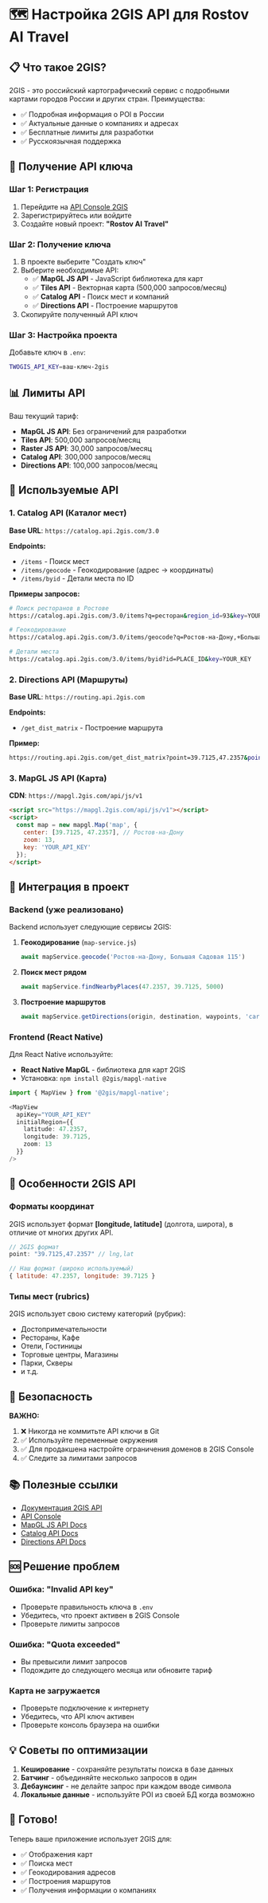 # 🗺️ Настройка 2GIS API для Rostov AI Travel

## 📋 Что такое 2GIS?

2GIS - это российский картографический сервис с подробными картами городов России и других стран. Преимущества:
- ✅ Подробная информация о POI в России
- ✅ Актуальные данные о компаниях и адресах
- ✅ Бесплатные лимиты для разработки
- ✅ Русскоязычная поддержка

## 🔑 Получение API ключа

### Шаг 1: Регистрация

1. Перейдите на [API Console 2GIS](https://dev.2gis.com)
2. Зарегистрируйтесь или войдите
3. Создайте новый проект: **"Rostov AI Travel"**

### Шаг 2: Получение ключа

1. В проекте выберите "Создать ключ"
2. Выберите необходимые API:
   - ✅ **MapGL JS API** - JavaScript библиотека для карт
   - ✅ **Tiles API** - Векторная карта (500,000 запросов/месяц)
   - ✅ **Catalog API** - Поиск мест и компаний
   - ✅ **Directions API** - Построение маршрутов
3. Скопируйте полученный API ключ

### Шаг 3: Настройка проекта

Добавьте ключ в `.env`:
```bash
TWOGIS_API_KEY=ваш-ключ-2gis
```

## 📊 Лимиты API

Ваш текущий тариф:
- **MapGL JS API**: Без ограничений для разработки
- **Tiles API**: 500,000 запросов/месяц
- **Raster JS API**: 30,000 запросов/месяц
- **Catalog API**: 300,000 запросов/месяц
- **Directions API**: 100,000 запросов/месяц

## 🔧 Используемые API

### 1. Catalog API (Каталог мест)
**Base URL**: `https://catalog.api.2gis.com/3.0`

**Endpoints:**
- `/items` - Поиск мест
- `/items/geocode` - Геокодирование (адрес → координаты)
- `/items/byid` - Детали места по ID

**Примеры запросов:**
```bash
# Поиск ресторанов в Ростове
https://catalog.api.2gis.com/3.0/items?q=ресторан&region_id=93&key=YOUR_KEY

# Геокодирование
https://catalog.api.2gis.com/3.0/items/geocode?q=Ростов-на-Дону,+Большая+Садовая+115&key=YOUR_KEY

# Детали места
https://catalog.api.2gis.com/3.0/items/byid?id=PLACE_ID&key=YOUR_KEY
```

### 2. Directions API (Маршруты)
**Base URL**: `https://routing.api.2gis.com`

**Endpoints:**
- `/get_dist_matrix` - Построение маршрута

**Пример:**
```bash
https://routing.api.2gis.com/get_dist_matrix?point=39.7125,47.2357&point=39.7203,47.2307&type=car&key=YOUR_KEY
```

### 3. MapGL JS API (Карта)
**CDN**: `https://mapgl.2gis.com/api/js/v1`

```html
<script src="https://mapgl.2gis.com/api/js/v1"></script>
<script>
  const map = new mapgl.Map('map', {
    center: [39.7125, 47.2357], // Ростов-на-Дону
    zoom: 13,
    key: 'YOUR_API_KEY'
  });
</script>
```

## 🎯 Интеграция в проект

### Backend (уже реализовано)

Backend использует следующие сервисы 2GIS:

1. **Геокодирование** (`map-service.js`)
   ```javascript
   await mapService.geocode('Ростов-на-Дону, Большая Садовая 115')
   ```

2. **Поиск мест рядом**
   ```javascript
   await mapService.findNearbyPlaces(47.2357, 39.7125, 5000)
   ```

3. **Построение маршрутов**
   ```javascript
   await mapService.getDirections(origin, destination, waypoints, 'car')
   ```

### Frontend (React Native)

Для React Native используйте:
- **React Native MapGL** - библиотека для карт 2GIS
- Установка: `npm install @2gis/mapgl-native`

```typescript
import { MapView } from '@2gis/mapgl-native';

<MapView
  apiKey="YOUR_API_KEY"
  initialRegion={{
    latitude: 47.2357,
    longitude: 39.7125,
    zoom: 13
  }}
/>
```

## 📱 Особенности 2GIS API

### Форматы координат
2GIS использует формат **[longitude, latitude]** (долгота, широта), в отличие от многих других API.

```javascript
// 2GIS формат
point: "39.7125,47.2357" // lng,lat

// Наш формат (широко используемый)
{ latitude: 47.2357, longitude: 39.7125 }
```

### Типы мест (rubrics)
2GIS использует свою систему категорий (рубрик):
- Достопримечательности
- Рестораны, Кафе
- Отели, Гостиницы
- Торговые центры, Магазины
- Парки, Скверы
- и т.д.

## 🔐 Безопасность

**ВАЖНО:**
1. ❌ Никогда не коммитьте API ключи в Git
2. ✅ Используйте переменные окружения
3. ✅ Для продакшена настройте ограничения доменов в 2GIS Console
4. ✅ Следите за лимитами запросов

## 📚 Полезные ссылки

- [Документация 2GIS API](https://docs.2gis.com/)
- [API Console](https://dev.2gis.com/)
- [MapGL JS API Docs](https://docs.2gis.com/en/mapgl/overview)
- [Catalog API Docs](https://docs.2gis.com/en/api/search/places/overview)
- [Directions API Docs](https://docs.2gis.com/en/api/navigation/directions/overview)

## 🆘 Решение проблем

### Ошибка: "Invalid API key"
- Проверьте правильность ключа в `.env`
- Убедитесь, что проект активен в 2GIS Console
- Проверьте лимиты запросов

### Ошибка: "Quota exceeded"
- Вы превысили лимит запросов
- Подождите до следующего месяца или обновите тариф

### Карта не загружается
- Проверьте подключение к интернету
- Убедитесь, что API ключ активен
- Проверьте консоль браузера на ошибки

## 💡 Советы по оптимизации

1. **Кеширование** - сохраняйте результаты поиска в базе данных
2. **Батчинг** - объединяйте несколько запросов в один
3. **Дебаунсинг** - не делайте запрос при каждом вводе символа
4. **Локальные данные** - используйте POI из своей БД когда возможно

## 🚀 Готово!

Теперь ваше приложение использует 2GIS для:
- ✅ Отображения карт
- ✅ Поиска мест
- ✅ Геокодирования адресов
- ✅ Построения маршрутов
- ✅ Получения информации о компаниях

